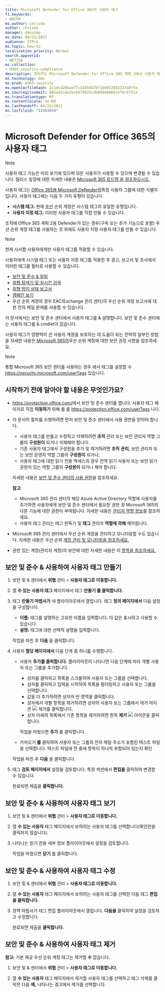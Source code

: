 ```yaml
---
title: Microsoft Defender for Office 365의 사용자 태그
f1.keywords:
- NOCSH
ms.author: chrisda
author: chrisda
manager: dansimp
ms.date: 04/21/2021
audience: ITPro
ms.topic: how-to
localization_priority: Normal
search.appverid:
- MET150
ms.collection:
- M365-security-compliance
description: 관리자는 Microsoft Defender for Office 365 계획 2에서 사용자 태그를 사용하여 특정 사용자 그룹을 식별하는 방법을 배울 수 있습니다. 태그 필터링은 Microsoft Defender for Office 365의 경고, 보고서 및 조사에서 사용할 수 있으며, 태그가 지정된 사용자를 빠르게 식별할 수 있습니다.
ms.technology: mdo
ms.prod: m365-security
ms.openlocfilehash: 2c1dc426bae77cd35b567bf166032855327a8ffe
ms.sourcegitcommit: 682ed2c4e2bc6979025cdb89094866cef6c8751a
ms.translationtype: MT
ms.contentlocale: ko-KR
ms.lasthandoff: 04/22/2021
ms.locfileid: "51943014"
---
```

# <a name="user-tags-in-microsoft-defender-for-office-365"></a>Microsoft Defender for Office 365의 사용자 태그

> [!NOTE]
> 사용자 태그 기능은 미리 보기에 있으며 모든 사용자가 사용할 수 있으며 변경될 수 있습니다. 릴리스 일정에 대한 자세한 내용은 [Microsoft 365 로드맵 을 참조하십시오.](https://www.microsoft.com/microsoft-365/roadmap)

사용자 태그는 [Office 365용 Microsoft Defender의](defender-for-office-365.md)특정 사용자 그룹에 대한 식별자입니다. 사용자 태그에는 다음 두 가지 유형이 있습니다.

- **시스템 태그:** 현재 [우선](../../admin/setup/priority-accounts.md) 순위 계정은 시스템 태그의 유일한 유형입니다.
- **사용자 지정 태그:** 이러한 사용자 태그를 직접 만들 수 있습니다.

조직에 Office 365 계획 2용 Defender가 있는 경우(구독 또는 추가 기능으로 포함) 우선 순위 계정 태그를 사용하는 것 외에도 사용자 지정 사용자 태그를 만들 수 있습니다.

> [!NOTE]
> 현재 사서함 사용자에게만 사용자 태그를 적용할 수 있습니다.

사용자에게 시스템 태그 또는 사용자 지정 태그를 적용한 후 경고, 보고서 및 조사에서 이러한 태그를 필터로 사용할 수 있습니다.

- [보안 및 준수 & 알림](alerts.md)
- [위협 탐색기 및 실시간 검색](threat-explorer.md)
- [위협 방지 상태 보고서](view-email-security-reports.md#threat-protection-status-report)
- [캠페인 보기](campaigns.md)
- 우선 순위 계정의 경우 [](/exchange/monitoring/mail-flow-reports/mfr-email-issues-for-priority-accounts-report) EAC(Exchange 관리 센터)의 우선 순위 계정 보고서에 대한 전자 메일 문제를 사용할 수 있습니다.

이 문서에서는 보안 및 준수 센터에서 사용자 태그를 & 설명합니다. 보안 및 준수 센터에는 사용자 태그를 & cmdlet이 없습니다.

사용자 태그가 영향력이 큰 사용자 계정을 보호하는 데 도움이 되는 전략의 일부인 방법을 자세한 내용은 [Microsoft 365의](security-recommendations-for-priority-accounts.md)우선 순위 계정에 대한 보안 권장 사항을 참조하세요.

> [!NOTE]
> 통합 Microsoft 365 보안 센터를 사용하는 경우 에서 태그를 설정할 수 https://security.microsoft.com/userTags 있습니다.

## <a name="what-do-you-need-to-know-before-you-begin"></a>시작하기 전에 알아야 할 내용은 무엇인가요?

- <https://protection.office.com/>에서 보안 및 준수 센터를 엽니다. 사용자 태그 페이지로 직접 **이동하기** 위해 를 를 <https://protection.office.com/userTags> 니다.

- 이 문서의 절차를 수행하려면 먼저 보안 및 준수 센터에서 사용 권한을 받아야 합니다.
  - 사용자 태그를 만들고 수정하고 삭제하려면 **조직** 관리 또는 보안 관리자 역할 그룹의 **구성원이** 되거나 삭제해야 합니다.
  - 기존 사용자 태그에서 구성원을 추가 및 제거하려면 **조직** **관리,** 보안 관리자 또는 보안 운영자 역할 그룹의 **구성원이** 되거나,
  - 사용자 태그에 대한 읽기 전용 액세스의 경우 전역  읽기 사용자 또는 보안 읽기 권한이 있는 역할 그룹의 **구성원이** 되거나 해야 합니다.

  자세한 내용은 [보안 및 준수 센터의 사용 권한](permissions-in-the-security-and-compliance-center.md)을 참조하세요.

  **참고**:

  - Microsoft 365 관리 센터의 해당 Azure Active Directory 역할에 사용자를 추가하면 사용자에게 보안 및 준수 센터에서 필요한 권한 _및_ Microsoft 365의 다른 기능에 대한 권한이 부여됩니다. 자세한 내용은 [관리자 역할 정보](../../admin/add-users/about-admin-roles.md)를 참조하세요.
  - 사용자 태그 관리는 태그 판독기 및 **태그** 관리자 **역할에 의해** 제어됩니다.

- Microsoft 365 관리 센터에서 우선 순위 계정을 관리하고 모니터링할 수도 있습니다. 자세한 내용은 우선 순위 [계정 관리 및 모니터링을 참조하세요.](../../admin/setup/priority-accounts.md)

- 권한 있는 계정(관리자 계정)의 보안에 대한 자세한 내용은 이 [항목을 참조하세요.](/azure/architecture/framework/security/critical-impact-accounts) 

## <a name="use-the-security--compliance-center-to-create-user-tags"></a>보안 및 준수 & 사용하여 사용자 태그 만들기

1. 보안 및 & 센터에서 **위협** 관리 \> **사용자 태그로 이동합니다.**

2. 열 **수 있는 사용자 태그** 페이지에서 태그 **만들기 를 클릭합니다.**

3. 태그 **만들기 마법사가** 새 플라이아웃에서 열립니다. 태그 **정의 페이지에서** 다음 설정을 구성합니다.
   - **이름:** 태그를 설명하는 고유한 이름을 입력합니다. 이 값은 표시하고 사용할 수 있습니다.
   - **설명:** 태그에 대한 선택적 설명을 입력합니다.

   작업을 마친 후 **다음** 을 클릭합니다.

4. 사용자 **할당 페이지에서** 다음 단계 중 하나를 수행합니다.

   - 사용자 **추가를 클릭합니다.** 플라이아웃이 나타나면 다음 단계에 따라 개별 사용자 또는 그룹을 추가합니다.
     - 상자를 클릭하고 목록을 스크롤하여 사용자 또는 그룹을 선택합니다.
     - 상자를 클릭하고 입력을 시작하여 목록을 필터링하고 사용자 또는 그룹을 선택합니다.
     - 값을 더 추가하려면 상자의 빈 영역을 클릭합니다.
     - 상자에서 개별 항목을 제거하려면  상자의 사용자 또는 그룹에서 제거 아이콘 ![ ](../../media/scc-remove-icon.png) 제거를 클릭합니다.
     - 상자 아래의 목록에서 기존 항목을 제거하려면 항목 **제거** ![ ](../../media/scc-remove-icon.png) 아이콘을 클릭합니다.

     작업을 마쳤으면 **추가** 를 클릭합니다.

   - 가져오기 **를** 클릭하여 사용자 또는 그룹의 전자 메일 주소가 포함된 텍스트 파일을 선택합니다. 텍스트 파일에 한 줄에 항목이 하나씩 포함되어 있는지 확인

   작업을 마친 후 **다음** 을 클릭합니다.

5. 태그 **검토 페이지에서** 설정을 검토합니다. 특정 섹션에서 **편집을** 클릭하여 변경할 수 있습니다.

   완료되면 제출을 **클릭합니다.**

## <a name="use-the-security--compliance-center-to-view-user-tags"></a>보안 및 준수 & 사용하여 사용자 태그 보기

1. 보안 및 & 센터에서 **위협** 관리 \> **사용자 태그로 이동합니다.**

2. 열 **수 있는 사용자** 태그 페이지에서 보하려는 사용자 태그를 선택합니다(확인란을 클릭하지 않습니다).

3. 나타나는 읽기 전용 세부 정보 플라이아웃에서 설정을 검토합니다.

   작업을 마쳤으면 **닫기** 를 클릭합니다.

## <a name="use-the-security--compliance-center-to-modify-user-tags"></a>보안 및 준수 & 사용하여 사용자 태그 수정

1. 보안 및 & 센터에서 **위협** 관리 \> **사용자 태그로 이동합니다.**

2. 열 **수 있는 사용자** 태그 페이지에서 보하려는 사용자 태그를 선택한 다음 태그 **편집을 클릭합니다.**

3. 정책 마법사가 태그  편집 플라이아웃에서 열립니다. **다음을** 클릭하여 설정을 검토하고 수정합니다.

   완료되면 제출을 **클릭합니다.**

## <a name="use-the-security--compliance-center-to-remove-user-tags"></a>보안 및 준수 & 사용하여 사용자 태그 제거

**참고:** 기본 제공 우선 순위 계정 태그는 제거할 **수** 없습니다.

1. 보안 및 & 센터에서 **위협** 관리 \> **사용자 태그로 이동합니다.**

2. 열 **수 있는 사용자** 태그 페이지에서 제거할 사용자 태그를 선택하고 태그 삭제를 클릭한 다음 **예,** 나타나는 경고에서 제거를 선택합니다.